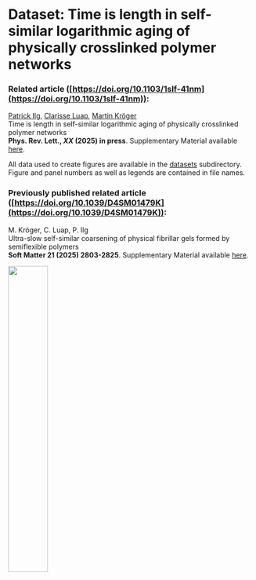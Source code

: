 # Dataset: Time is length in self-similar logarithmic aging of physically crosslinked polymer networks

### Related article ([https://doi.org/10.1103/1slf-41nm](https://doi.org/10.1103/1slf-41nm)):

[Patrick Ilg](https://www.reading.ac.uk/maths-and-stats/staff/patrick-ilg), [Clarisse Luap](https://www.scopus.com/authid/detail.uri?authorId=6507066994&origin=resultslist), [Martin Kröger](https://www.complexfluids.ethz.ch/)<br>Time is length in self-similar logarithmic aging of physically crosslinked polymer networks<br>**Phys. Rev. Lett., *XX* (2025) in press**. Supplementary Material available [here](http://link.aps.org/supplemental/XXX).

All data  used to create figures are available in the [datasets](datasets) subdirectory.<br>Figure and panel numbers as well as legends are contained in file names. 

### Previously published related article ([https://doi.org/10.1039/D4SM01479K](https://doi.org/10.1039/D4SM01479K)):

M. Kröger, C. Luap, P. Ilg<br>Ultra-slow self-similar coarsening of physical fibrillar gels formed by semiflexible polymers<br>**Soft Matter 21 (2025) 2803-2825**. Supplementary Material available [here](https://www.rsc.org/suppdata/d4/sm/d4sm01479k/d4sm01479k1.pdf).

<img src="https://www.complexfluids.ethz.ch/images/821.png" width="40%">

